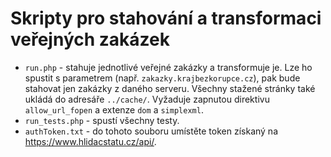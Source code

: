 # Skripty pro stahování a transformaci veřejných zakázek

- `run.php` - stahuje jednotlivé veřejné zakázky a transformuje je. Lze ho spustit s parametrem (např. `zakazky.krajbezkorupce.cz`), pak bude stahovat jen zakázky z daného serveru. Všechny stažené stránky také ukládá do adresáře `../cache/`. Vyžaduje zapnutou direktivu `allow_url_fopen` a extenze `dom` a `simplexml`.
- `run_tests.php` - spustí všechny testy.
- `authToken.txt` - do tohoto souboru umístěte token získaný na https://www.hlidacstatu.cz/api/.
